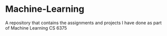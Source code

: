 # Machine-Learning
A repository that contains the assignments and projects I have done as part of Machine Learning CS 6375
